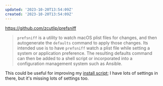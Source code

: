 ```yaml
---
updated: '2023-10-20T13:54:09Z'
created: '2023-10-20T13:54:09Z'
---
```

https://github.com/zcutlip/prefsniff

> `prefsniff` is a utility to watch macOS plist files for changes, and then autogenerate the `defaults` command to apply those changes. Its intended use is to have `prefsniff` watch a plist file while setting a system or application preference. The resulting defaults command can then be added to a shell script or incorporated into a configuration management system such as Ansible.

This could be useful for improving my [install script](https://gist.github.com/llimllib/c4dd0a98a426022b0365d4c0a9090460); I have lots of settings in there, but it's missing lots of settings too.